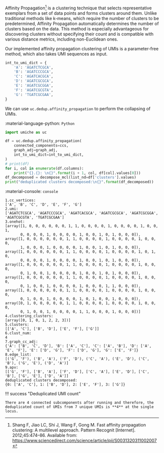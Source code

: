 Affinity Propagation[^1] is a clustering technique that selects representative exemplars from a set of data points and forms clusters around them. Unlike traditional methods like k-means, which require the number of clusters to be predetermined, Affinity Propagation automatically determines the number of clusters based on the data. This method is especially advantageous for discovering clusters without specifying their count and is compatible with various distance metrics, including non-Euclidean ones.

[^1]: Shang F, Jiao LC, Shi J, Wang F, Gong M. Fast affinity propagation clustering: A multilevel approach. Pattern Recognit [Internet]. 2012;45:474–86. Available from: https://www.sciencedirect.com/science/article/pii/S0031320311002007


Our implemented affinity propagation clustering of UMIs is a parameter-free method, which also takes UMI sequences as input. 

``` py
int_to_umi_dict = {
    'A': 'AGATCTCGCA',
    'B': 'AGATCCCGCA',
    'C': 'AGATCACGCA',
    'D': 'AGATCGCGCA',
    'E': 'AGATCGCGGA',
    'F': 'AGATCGCGTA',
    'G': 'TGATCGCGAA',
}
```

We can use `uc.dedup.affinity_propagation` to perform the collapsing of UMIs.

:material-language-python: `Python`
``` py linenums="1"
import umiche as uc

df = uc.dedup.affinity_propagation(
    connected_components=ccs,
    graph_adj=graph_adj,
    int_to_umi_dict=int_to_umi_dict,
)
# print(df)
for i, col in enumerate(df.columns):
    print("{}.{}: \n{}".format(i + 1, col, df[col].values[0]))
df_decomposed = decompose_mcl(list_nd=df['clusters'].values)
print("deduplicated clusters decomposed:\n{}".format(df_decomposed))
```

:material-console: `console`
``` shell
1.cc_vertices: 
['A', 'B', 'C', 'D', 'E', 'F', 'G']
2.umi: 
['AGATCTCGCA', 'AGATCCCGCA', 'AGATCACGCA', 'AGATCGCGCA', 'AGATCGCGGA', 'AGATCGCGTA', 'TGATCGCGAA']
3.onehot: 
[array([1, 0, 0, 0, 0, 0, 0, 1, 1, 0, 0, 0, 0, 1, 0, 0, 0, 0, 1, 0, 0, 1,
       0, 0, 0, 0, 1, 0, 0, 0, 0, 1, 0, 0, 1, 0, 1, 0, 0, 0]), array([1, 0, 0, 0, 0, 0, 0, 1, 1, 0, 0, 0, 0, 1, 0, 0, 0, 0, 1, 0, 0, 0,
       1, 0, 0, 0, 1, 0, 0, 0, 0, 1, 0, 0, 1, 0, 1, 0, 0, 0]), array([1, 0, 0, 0, 0, 0, 0, 1, 1, 0, 0, 0, 0, 1, 0, 0, 0, 0, 1, 0, 1, 0,
       0, 0, 0, 0, 1, 0, 0, 0, 0, 1, 0, 0, 1, 0, 1, 0, 0, 0]), array([1, 0, 0, 0, 0, 0, 0, 1, 1, 0, 0, 0, 0, 1, 0, 0, 0, 0, 1, 0, 0, 0,
       0, 1, 0, 0, 1, 0, 0, 0, 0, 1, 0, 0, 1, 0, 1, 0, 0, 0]), array([1, 0, 0, 0, 0, 0, 0, 1, 1, 0, 0, 0, 0, 1, 0, 0, 0, 0, 1, 0, 0, 0,
       0, 1, 0, 0, 1, 0, 0, 0, 0, 1, 0, 0, 0, 1, 1, 0, 0, 0]), array([1, 0, 0, 0, 0, 0, 0, 1, 1, 0, 0, 0, 0, 1, 0, 0, 0, 0, 1, 0, 0, 0,
       0, 1, 0, 0, 1, 0, 0, 0, 0, 1, 0, 1, 0, 0, 1, 0, 0, 0]), array([0, 1, 0, 0, 0, 0, 0, 1, 1, 0, 0, 0, 0, 1, 0, 0, 0, 0, 1, 0, 0, 0,
       0, 1, 0, 0, 1, 0, 0, 0, 0, 1, 1, 0, 0, 0, 1, 0, 0, 0])]
4.clustering_clusters: 
[array([0, 1, 0, 1, 2, 2, 3])]
5.clusters: 
[['A', 'C'], ['B', 'D'], ['E', 'F'], ['G']]
6.clust_num: 
4
7.graph_cc_adj: 
{'A': ['B', 'C', 'D'], 'B': ['A', 'C'], 'C': ['A', 'B'], 'D': ['A', 'E', 'F'], 'E': ['D', 'G'], 'F': ['D', 'G'], 'G': ['E', 'F']}
8.edge_list: 
[('G', 'F'), ('B', 'A'), ('F', 'D'), ('C', 'A'), ('E', 'D'), ('C', 'B'), ('G', 'E'), ('D', 'A')]
9.apv: 
[['G', 'F'], ['B', 'A'], ['F', 'D'], ['C', 'A'], ['E', 'D'], ['C', 'B'], ['G', 'E'], ['D', 'A']]
deduplicated clusters decomposed:
{0: ['A', 'C'], 1: ['B', 'D'], 2: ['E', 'F'], 3: ['G']}
```


!!! success "Deduplicated UMI count"

    There are 4 connected subcomponents after running and therefore, the deduplicated count of UMIs from 7 unique UMIs is **4** at the single locus.